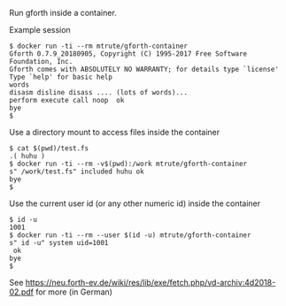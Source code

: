 Run gforth inside a container.

Example session 

```shell
$ docker run -ti --rm mtrute/gforth-container
Gforth 0.7.9_20180905, Copyright (C) 1995-2017 Free Software Foundation, Inc.
Gforth comes with ABSOLUTELY NO WARRANTY; for details type `license'
Type `help' for basic help
words 
disasm disline disass .... (lots of words)...
perform execute call noop  ok
bye 
$
```

Use a directory mount to access files inside the container

```shell
$ cat $(pwd)/test.fs
.( huhu )
$ docker run -ti --rm -v$(pwd):/work mtrute/gforth-container
s" /work/test.fs" included huhu ok
bye
$
```

Use the current user id (or any other numeric id) inside the container

```shell
$ id -u
1001
$ docker run -ti --rm --user $(id -u) mtrute/gforth-container
s" id -u" system uid=1001
 ok
bye
$
```

See https://neu.forth-ev.de/wiki/res/lib/exe/fetch.php/vd-archiv:4d2018-02.pdf
for more (in German)
